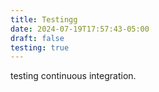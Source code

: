 ```yaml
---
title: Testingg
date: 2024-07-19T17:57:43-05:00
draft: false
testing: true
---
```

testing continuous integration.
